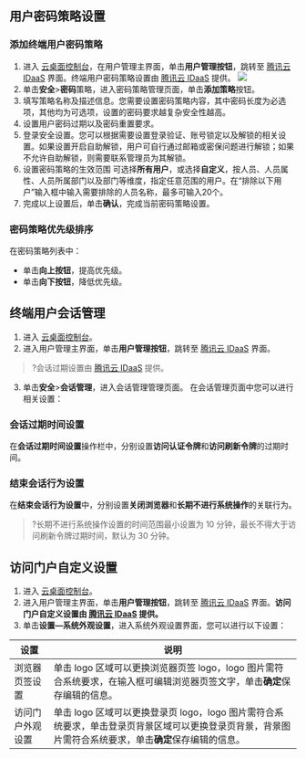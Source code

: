 ## 用户密码策略设置
### 添加终端用户密码策略
1. 进入 [云桌面控制台](https://console.cloud.tencent.com/cvd)，在用户管理主界面，单击**用户管理按钮**，跳转至 [腾讯云 IDaaS](https://cloud.tencent.com/product/tcid) 界面。终端用户密码策略设置由 [腾讯云 IDaaS](https://cloud.tencent.com/product/tcid) 提供。
![](https://main.qcloudimg.com/raw/376065d917bc2c47e9d27a00f83d93ba.png)
2. 单击**安全**>**密码**策略，进入密码策略管理页面，单击**添加策略**按钮。
3. 填写策略名称及描述信息。您需要设置密码策略内容，其中密码长度为必选项，其他均为可选项，设置的密码要求越复杂安全性越高。
4. 设置用户密码过期以及密码重置要求。
5. 登录安全设置。您可以根据需要设置登录验证、账号锁定以及解锁的相关设置。如果设置开启自助解锁，用户可自行通过邮箱或密保问题进行解锁；如果不允许自助解锁，则需要联系管理员为其解锁。
6. 设置密码策略的生效范围
可选择**所有用户**，或选择**自定义**，按人员、人员属性、人员所属部门以及部门等维度，指定任意范围的用户。在“排除以下用户”输入框中输入需要排除的人员名称，最多可输入20个。
7. 完成以上设置后，单击**确认**，完成当前密码策略设置。

### 密码策略优先级排序
在密码策略列表中：
- 单击**向上按钮**，提高优先级。
- 单击**向下按钮**，降低优先级。

## 终端用户会话管理
1. 进入 [云桌面控制台](https://console.cloud.tencent.com/cvd)。
2. 进入用户管理主界面，单击**用户管理按钮**，跳转至 [腾讯云 IDaaS](https://cloud.tencent.com/product/tcid) 界面。
>?会话过期设置由 [腾讯云 IDaaS](https://cloud.tencent.com/product/tcid) 提供。
3. 单击**安全**>**会话管理**，进入会话管理管理页面。
在会话管理页面中您可以进行相关设置：

### 会话过期时间设置
在**会话过期时间设置**操作栏中，分别设置**访问认证令牌**和**访问刷新令牌**的过期时间。
### 结束会话行为设置
在**结束会话行为设置**中，分别设置**关闭浏览器**和**长期不进行系统操作**的关联行为。
>?长期不进行系统操作设置的时间范围最小设置为 10 分钟，最长不得大于访问刷新令牌过期时间，默认为 30 分钟。


## 访问门户自定义设置
1. 进入 [云桌面控制台](https://console.cloud.tencent.com/cvd)。
2. 进入用户管理主界面，单击**用户管理按钮**，跳转至 [腾讯云 IDaaS](https://cloud.tencent.com/product/tcid) 界面。**访问门户自定义设置由 [腾讯云 IDaaS](https://cloud.tencent.com/product/tcid) 提供。**
3. 单击**设置—系统外观设置**，进入系统外观设置界面，您可以进行以下设置：


| 设置 | 说明 | 
|---------|---------|
| 浏览器页签设置 | 单击 logo 区域可以更换浏览器页签 logo，logo 图片需符合系统要求，在输入框可编辑浏览器页签文字，单击**确定**保存编辑的信息。 | 
| 访问门户外观设置 | 单击 logo 区域可以更换登录页 logo，logo 图片需符合系统要求，单击登录页背景区域可以更换登录页背景，背景图片需符合系统要求，单击**确定**保存编辑的信息。 | 
